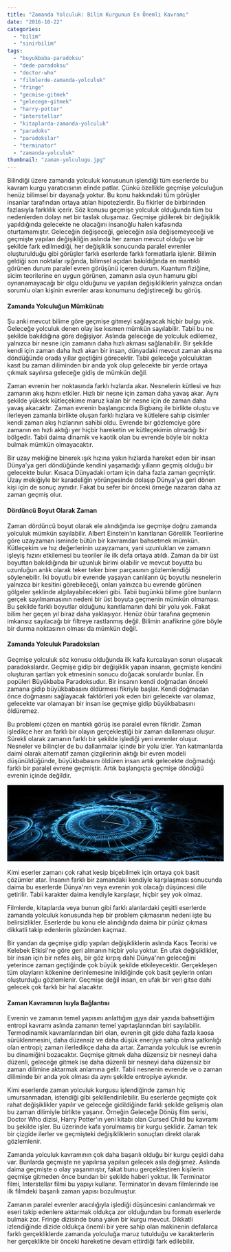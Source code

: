 ```yaml
---
title: "Zamanda Yolculuk: Bilim Kurgunun En Önemli Kavramı"
date: "2016-10-22"
categories: 
  - "bilim"
  - "sinirbilim"
tags: 
  - "buyukbaba-paradoksu"
  - "dede-paradoksu"
  - "doctor-who"
  - "filmlerde-zamanda-yolculuk"
  - "fringe"
  - "gecmise-gitmek"
  - "gelecege-gitmek"
  - "harry-potter"
  - "interstellar"
  - "kitaplarda-zamanda-yolculuk"
  - "paradoks"
  - "paradokslar"
  - "terminator"
  - "zamanda-yolculuk"
thumbnail: "zaman-yolculugu.jpg"
---
```


Bilindiği üzere zamanda yolculuk konusunun işlendiği tüm eserlerde bu kavram kurgu yaratıcısının elinde patlar. Çünkü özellikle geçmişe yolculuğun henüz bilimsel bir dayanağı yoktur. Bu konu hakkındaki tüm görüşler insanlar tarafından ortaya atılan hipotezlerdir. Bu fikirler de birbirinden fazlasıyla farklılık içerir. Söz konusu geçmişe yolculuk olduğunda tüm bu nedenlerden dolayı net bir taslak oluşamaz. Geçmişe gidilerek bir değişiklik yapıldığında gelecekte ne olacağını insanoğlu halen kafasında oturtamamıştır. Geleceğin değişeceği, geleceğin asla değişemeyeceği ve geçmişte yapılan değişikliğin aslında her zaman mevcut olduğu ve bir şekilde fark edilmediği, her değişiklik sonucunda paralel evrenler oluşturulduğu gibi görüşler farklı eserlerde farklı formatlarla işlenir. Bilimin geldiği son noktalar ışığında, bilimsel açıdan bakıldığında en mantıklı görünen durum paralel evren görüşünü içeren durum. Kuantum fiziğine, sicim teorilerine en uygun görünen, zamanın asla oyun hamuru gibi oynanamayacağı bir olgu olduğunu ve yapılan değişikliklerin yalnızca ondan sorumlu olan kişinin evrenler arası konumunu değiştireceği bu görüş.

#### Zamanda Yolculuğun Mümkünatı

Şu anki mevcut bilime göre geçmişe gitmeyi sağlayacak hiçbir bulgu yok. Geleceğe yolculuk denen olay ise kısmen mümkün sayılabilir. Tabii bu ne şekilde bakıldığına göre değişiyor. Aslında geleceğe de yolculuk edilemez, yalnızca bir nesne için zamanın daha hızlı akması sağlanabilir. Bir şekilde kendi için zaman daha hızlı akan bir insan, dünyadaki mevcut zaman akışına döndüğünde orada yıllar geçtiğini görecektir. Tabii geleceğe yolculuktan kasıt bu zaman diliminden bir anda yok olup gelecekte bir yerde ortaya çıkmak sayılırsa geleceğe gidiş de mümkün değil.

Zaman evrenin her noktasında farklı hızlarda akar. Nesnelerin kütlesi ve hızı zamanın akış hızını etkiler. Hızlı bir nesne için zaman daha yavaş akar. Aynı şekilde yüksek kütleçekime maruz kalan bir nesne için de zaman daha yavaş akacaktır. Zaman evrenin başlangıcında Bigbang ile birlikte oluştu ve ilerleyen zamanla birlikte oluşan farklı hızlara ve kütlelere sahip cisimler kendi zaman akış hızlarının sahibi oldu. Evrende bir gözlemciye göre zamanın en hızlı aktığı yer hiçbir hareketin ve kütleçekimin olmadığı bir bölgedir. Tabii daima dinamik ve kaotik olan bu evrende böyle bir nokta bulmak mümkün olmayacaktır.

Bir uzay mekiğine binerek ışık hızına yakın hızlarda hareket eden bir insan Dünya'ya geri döndüğünde kendini yaşamadığı yılların geçmiş olduğu bir gelecekte bulur. Kısaca Dünyadaki ortam için daha fazla zaman geçmiştir. Uzay mekiğiyle bir karadeliğin yörüngesinde dolaşıp Dünya'ya geri dönen kişi için de sonuç aynıdır. Fakat bu sefer bir önceki örneğe nazaran daha az zaman geçmiş olur.

#### Dördüncü Boyut Olarak Zaman

Zaman dördüncü boyut olarak ele alındığında ise geçmişe doğru zamanda yolculuk mümkün sayılabilir. Albert Einstein'ın kanıtlanan Görelilik Teorilerine göre uzayzaman isminde bütün bir kavramdan bahsetmek mümkün. Kütleçekim ve hız değerlerinin uzayzamanı, yani uzunlukları ve zamanın işleyiş hızını etkilemesi bu teoriler ile ilk defa ortaya atıldı. Zaman da bir üst boyuttan bakıldığında bir uzunluk birimi olabilir ve mevcut boyutta bu uzunluğun anlık olarak teker teker birer parçasının gözlemlendiği söylenebilir. İki boyutlu bir evrende yaşayan canlıların üç boyutlu nesnelerin yalnızca bir kesitini görebileceği, onları yalnızca bu evrende görünen gölgeler şeklinde algılayabilecekleri gibi. Tabii bugünkü bilime göre bunların gerçek sayılmamasının nedeni bir üst boyuta geçmenin mümkün olmaması. Bu şekilde farklı boyutlar olduğunu kanıtlamanın dahi bir yolu yok. Fakat bilim her geçen yıl biraz daha yaklaşıyor. Henüz öbür tarafına geçmenin imkansız sayılacağı bir filtreye rastlanmış değil. Bilimin anafikrine göre böyle bir durma noktasının olması da mümkün değil.

#### Zamanda Yolculuk Paradoksları

Geçmişe yolculuk söz konusu olduğunda ilk kafa kurcalayan sorun oluşacak paradokslardır. Geçmişe gidip bir değişiklik yapan insanın, geçmişte kendini oluşturan şartları yok etmesinin sonucu doğacak sorulardır bunlar. En popüleri Büyükbaba Paradoksudur. Bir insanın kendi doğmadan önceki zamana gidip büyükbabasını öldürmesi fikriyle başlar. Kendi doğmadan önce doğmasını sağlayacak faktörleri yok eden biri gelecekte var olamaz, gelecekte var olamayan bir insan ise geçmişe gidip büyükbabasını öldüremez.

Bu problemi çözen en mantıklı görüş ise paralel evren fikridir. Zaman işledikçe her an farklı bir olayın gerçekleştiği bir zaman dallanması oluşur. Sürekli olarak zamanın farklı bir şekilde işlediği yeni evrenler oluşur. Nesneler ve bilinçler de bu dallanmalar içinde bir yolu izler. Yan katmanlarda daimi olarak alternatif zaman çizgilerinin aktığı bir evren modeli düşünüldüğünde, büyükbabasını öldüren insan artık gelecekte doğmadığı farklı bir paralel evrene geçmiştir. Artık başlangıçta geçmişe döndüğü evrenin içinde değildir.

![Çoklu Evrenler Arası Zamanda Yolculuk](images/multiverse.jpg)

Kimi eserler zamanı çok rahat kesip biçebilmek için ortaya çok basit çözümler atar. İnsanın farklı bir zamandaki kendiyle karşılaşması sonucunda daima bu eserlerde Dünya'nın veya evrenin yok olacağı düşüncesi dile getirilir. Tabii karakter daima kendiyle karşılaşır, hiçbir şey yok olmaz.

Filmlerde, kitaplarda veya bunun gibi farklı alanlardaki çeşitli eserlerde zamanda yolculuk konusunda hep bir problem çıkmasının nedeni işte bu belirsizlikler. Eserlerde bu konu ele alındığında daima bir pürüz çıkması dikkatli takip edenlerin gözünden kaçmaz.

Bir yandan da geçmişe gidip yapılan değişikliklerin aslında Kaos Teorisi ve Kelebek Etkisi'ne göre geri almanın hiçbir yolu yoktur. En ufak değişiklikler, bir insan için bir nefes alış, bir göz kırpış dahi Dünya'nın geleceğini yeterince zaman geçtiğinde çok büyük şekilde etkileyecektir. Gerçekleşen tüm olayların kökenine derinlemesine inildiğinde çok basit şeylerin onları oluşturduğu gözlemlenir. Geçmişe değil insan, en ufak bir veri gitse dahi gelecek çok farklı bir hal alacaktır.

#### Zaman Kavramının Isıyla Bağlantısı

Evrenin ve zamanın temel yapısını anlattığım [ısı](http://sabahlatan.com/blog/mutlak-sifirdan-uc-sicakliklara-isinin-evrendeki-etkileri/)ya dair yazıda bahsettiğim entropi kavramı aslında zamanın temel yapıtaşlarından biri sayılabilir. Termodinamik kavramlarından biri olan, evrenin git gide daha fazla kaosa sürüklenmesini, daha düzensiz ve daha düşük enerjiye sahip olma yatkınlığı olan entropi; zaman ilerledikçe daha da artar. Zamanda yolculuk ise evrenin bu dinamiğini bozacaktır. Geçmişe gitmek daha düzensiz bir nesneyi daha düzenli, geleceğe gitmek ise daha düzenli bir nesneyi daha düzensiz bir zaman dilimine aktarmak anlamına gelir. Tabii nesnenin evrende ve o zaman diliminde bir anda yok olması da aynı şekilde entropiye aykırıdır.

Kimi eserlerde zaman yolculuk kurgusu işlendiğinde zaman hiç umursanmadan, istendiği gibi şekillendirilebilir. Bu eserlerde geçmişte çok rahat değişiklikler yapılır ve geleceğe gidildiğinde farklı şekilde gelişmiş olan bu zaman dilimiyle birlikte yaşanır. Örneğin Geleceğe Dönüş film serisi, Doctor Who dizisi, Harry Potter'ın yeni kitabı olan Cursed Child bu kavramı bu şekilde işler. Bu üzerinde kafa yorulmamış bir kurgu şeklidir. Zaman tek bir çizgide ilerler ve geçmişteki değişikliklerin sonuçları direkt olarak gözlemlenir.

Zamanda yolculuk kavramının çok daha başarılı olduğu bir kurgu çeşidi daha var. Bunlarda geçmişte ne yapılırsa yapılsın gelecek asla değişmez. Aslında daima geçmişte o olay yaşanmıştır, fakat bunu gerçekleştiren kişilerin geçmişe gitmeden önce bundan bir şekilde haberi yoktur. İlk Terminator filmi, Interstellar filmi bu yapıyı kullanır. Terminator'ın devam filmlerinde ise ilk filmdeki başarılı zaman yapısı bozulmuştur.

Zamanın paralel evrenler aracılığıyla işlediği düşüncesini canlandırmak ve eseri takip edenlere aktarmak oldukça zor olduğundan bu formatı eserlerde bulmak zor. Fringe dizisinde buna yakın bir kurgu mevcut. Dikkatli izlendiğinde dizide oldukça önemli bir yere sahip olan makinenin defalarca farklı gerçekliklerde zamanda yolculuğa maruz tutulduğu ve karakterlerin her gerçeklikte bir önceki hareketine devam ettirdiği fark edilebilir.
